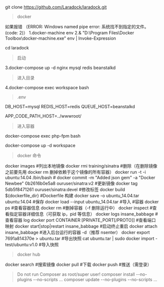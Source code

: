 git clone https://github.com/Laradock/laradock.git

> docker

如果报错 （ERROR: Windows named pipe error: 系统找不到指定的文件。 (code: 2)）
1.docker-machine env
2.& "D:\Program Files\Docker Toolbox\docker-machine.exe" env | Invoke-Expression

cd laradock

> 启动

3.docker-compose up -d nginx mysql redis beanstalkd

> 进入目录

4.docker-compose exec workspace bash

> .env

DB_HOST=mysql
REDIS_HOST=redis
QUEUE_HOST=beanstalkd

APP_CODE_PATH_HOST=../wwwroot/

> 进入容器

docker-compose exec php-fpm bash

docker-compose up -d workspace

> docker 命令

docker images #列出本地镜像
docker rmi training/sinatra #删除（在删除镜像之前要先用 docker rm 删掉依赖于这个镜像的所有容器）
docker run -t -i ubuntu:14.04 /bin/bash #
docker commit -m "Added json gem" -a "Docker Newbee" 0b2616b0e5a8 ouruser/sinatra:v2 #更新镜像
docker tag 5db5f8471261 ouruser/sinatra:devel #修改标签
docker build \${dockerfile_dir} #Dockerfile 构建
docker save -o ubuntu_14.04.tar ubuntu:14.04 #保存
docker load --input ubuntu_14.04.tar #导入 #容器
docker ps #查看容器信息
docker rm #删掉容器（-f 删除运行中）
docker inspect #查看指定容器详细信息（可获取 ip，pid 等信息）
docker logs insane_babbage #查看容器 log
docker port CONTAINER [PRIVATE_PORT[/PROTO]] #查看端口映射
docker start|stop|restart insane_babbage #启动终止重启
docker attach insane_babbage #进入后台运行的容器 -d（推荐 nsenter）
docker export 7691a814370e > ubuntu.tar #导出快照
cat ubuntu.tar | sudo docker import - test/ubuntu:v1.0 #导入快照

> docker hub

docker search #搜索镜像
docker pull #下载
docker push #推送（需登录）

> Do not run Composer as root/super user!
> composer install --no-plugins --no-scripts ...
> composer update --no-plugins --no-scripts ...
